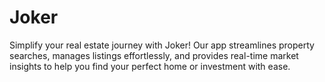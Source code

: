 # Joker
Simplify your real estate journey with Joker! Our app streamlines property searches, manages listings effortlessly, and provides real-time market insights to help you find your perfect home or investment with ease.
